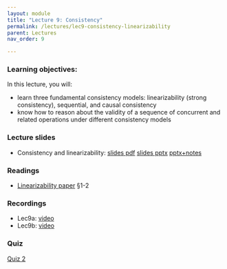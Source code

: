 ```yaml
---
layout: module
title: "Lecture 9: Consistency"
permalink: /lectures/lec9-consistency-linearizability
parent: Lectures
nav_order: 9

---
```


### Learning objectives:
In this lecture, you will:

* learn three fundamental consistency models: linearizability (strong consistency), sequential, and causal consistency
* know how to reason about the validity of a sequence of concurrent and related operations under different consistency models


### Lecture slides

* Consistency and linearizability: [slides pdf](/cs4740-fall24/assets/docs/lec9-consistency-linearizability.pdf) [slides pptx](/cs4740-fall24/assets/docs/lec9-consistency-linearizability.pdf) [pptx+notes](/cs4740-fall24/assets/docs/lec9-consistency-linearizability.pdf)


### Readings

* [Linearizability paper](https://dl.acm.org/doi/10.1145/78969.78972) §1-2  


### Recordings

* Lec9a: [video](https://edstem.org/us/courses/65103/discussion/5387639)
* Lec9b: [video](https://edstem.org/us/courses/65103/discussion/5412986)


### Quiz

<a href="https://forms.gle/LU6QFzN1fjj1dWyM6">Quiz 2</a>


